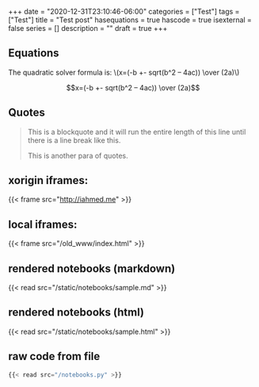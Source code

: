 +++
date = "2020-12-31T23:10:46-06:00"
categories = ["Test"]
tags = ["Test"]
title = "Test post"
hasequations = true
hascode = true
isexternal = false
series = []
description = ""
draft = true
+++

## Equations

The quadratic solver formula is:
\\(x=(-b +- sqrt(b^2 – 4ac)) \over (2a)\\)

$$x=(-b +- sqrt(b^2 – 4ac)) \over (2a)$$

## Quotes

> This is a blockquote and it will run the entire length of this line until there
is a line break like this.
>
> This is another para of quotes.

## xorigin iframes:


{{< frame src="http://iahmed.me" >}}


## local iframes:

{{< frame src="/old_www/index.html" >}}

## rendered notebooks (markdown)

{{< read src="/static/notebooks/sample.md" >}}

## rendered notebooks (html)

{{< read src="/static/notebooks/sample.html" >}}

## raw code from file

```python
{{< read src="/notebooks.py" >}}
```
